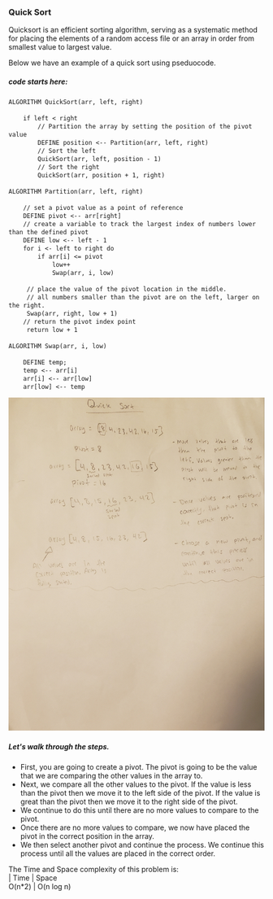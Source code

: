 ### Quick Sort

Quicksort is an efficient sorting algorithm, serving as a systematic method for placing the elements of a random access file or an array in order from smallest value to largest value.  

Below we have an example of a quick sort using pseduocode.     
 ##### code starts here:
```
ALGORITHM QuickSort(arr, left, right)

    if left < right
        // Partition the array by setting the position of the pivot value 
        DEFINE position <-- Partition(arr, left, right)
        // Sort the left
        QuickSort(arr, left, position - 1)
        // Sort the right
        QuickSort(arr, position + 1, right)

ALGORITHM Partition(arr, left, right)

    // set a pivot value as a point of reference
    DEFINE pivot <-- arr[right]
    // create a variable to track the largest index of numbers lower than the defined pivot
    DEFINE low <-- left - 1
    for i <- left to right do
        if arr[i] <= pivot
            low++
            Swap(arr, i, low)

     // place the value of the pivot location in the middle.
     // all numbers smaller than the pivot are on the left, larger on the right. 
     Swap(arr, right, low + 1)
    // return the pivot index point
     return low + 1

ALGORITHM Swap(arr, i, low)

    DEFINE temp;
    temp <-- arr[i]
    arr[i] <-- arr[low]
    arr[low] <-- temp
```
![Image 1](https://github.com/biniamsea2/data-structures-and-algorithms-401/blob/quicksort/Assets/20191125_225332.jpg)


  ##### Let's walk through the steps.    
- First, you are going to create a pivot. The pivot is going to be the value that we are comparing the other values in the array to.  
- Next, we compare all the other values to the pivot. If the value is less than the pivot then we move it to the left side of the pivot. If the value is great than the pivot then we move it to the right side of the pivot.  
- We continue to do this until there are no more values to compare to the pivot.  
- Once there are no more values to compare, we now have placed the pivot in the correct position in the array.  
- We then select another pivot and continue the process. We continue this process until all the values are placed in the correct order.    

The Time and Space complexity of this problem is:  
| Time  | Space  
O(n*2) | O(n log n)

